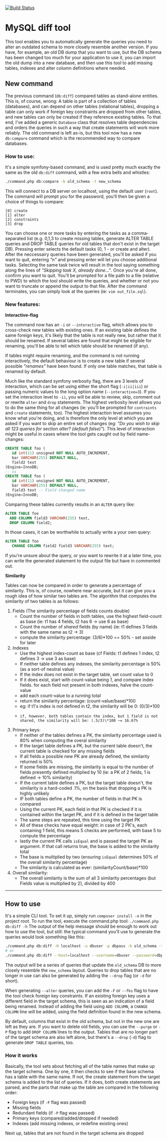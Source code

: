 [![Build Status](https://travis-ci.org/EVODelavega/mysql-diff.svg?branch=master)](https://travis-ci.org/EVODelavega/mysql-diff)

# MySQL diff tool

This tool enables you to automatically generate the queries you need to alter an outdated schema to more closely resemble another version.
If you have, for example, an old DB dump that you want to use, but the DB schema has been changed too much for your application to use it, you can import the old dump into a new database, and then use this tool to add missing tables, indexes and alter column definitions where needed.

## New command

The previous command (`db:diff`) compared tables as stand-alone entities. This is, of course, wrong: A table is part of a collection of tables (databases), and can depend on other tables (relational tables), dropping a table can only work if foreign key constraints are dropped from other tables, and new tables can only be created if they reference existing tables.
To that end, I've added a generic `Database` class that resolves table dependencies and orders the queries in such a way that create statements will work more reliably.
The old command is left as-is, but this tool now has a new `db:compare` command which is the recommended way to compare databases.

### How to use:

It's a simple symfony-based command, and is used pretty much exactly the same as the old `db:diff` command, with a few extra bells and whistles:

```bash
./command.php db:compare -b old_schema -t new_schema
```

This will connect to a DB server on localhost, using the default user (`root`). The command will prompt you for the password, you'll then be given a choice of things to compare:

```
[0] create
[1] alter
[2] constraints
[3] drop
```

You can choose one or more tasks by entering the tasks as a comma-separated list (e.g. 0,1,3 to create missing tables, generate ALTER TABLE queries and DROP TABLE queries for old tables that don't exist in the target DB). Pressing enter selects the default tasks (0, 1 - or create and alter).
After the neccessairy queries have been generated, you'll be asked if you want to quit, entering _"n"_ and pressing enter will let you choose additional tasks. Selecting the same task twice will result in the tool saying something along the lines of _"Skipping task X, already done..."_.
Once you're all done, confirm you want to quit. You'll be prompted for a file path to a file (relative to PWD) to which the tool should write the queries, and whether or not you want to truncate or append the output to that file. After the command terminates, you can simply look at the queries (ie: `vim out_file.sql`).

### New features:

**Interactive-flag**

The command now has an `-i` or `--interactive` flag, which allows you to cross-check new tables with existing ones. If an existing table defines the same foreign keys, it's likely that the table is not really new, but rather that it should be renamed. If several tables are found that might be eligible for renaming, you'll be able to tell which table should be renamed (if any).

If tables might require renaming, and the command is not running interactively, the default behaviour is to create a new table if several possible _"renames"_ have been found. If only one table matches, that table is renamed by default.

Much like the standard symfony verbosity flag, there are 3 levels of interaction, which can be set using either the short flag (`-i|ii|iii`) or passing numeric values to the long option name (`--interactive=3`). If you set the interaction level to `-ii`, you will be able to review, skip, comment out or rewrite `alter` and `drop` statements. The highest verbosity level allows you to do the same thing for all changes (ie: you'll be prompted for `contraints` and `create` statements, too). The highest interaction level assumes you know what you're doing, and is therefore the only level at which you are asked if you want to skip an entire set of changes (eg: _"Do you wish to skip all 123 queries for section alter? (default false)"_). This level of interaction might be useful in cases where the tool gets caught out by field name-changes:

```SQL
CREATE TABLE foo (
   id int(11) unsigned NOT NULL AUTO_INCREMENT,
   bar VARCHAR(255) DEFAULT NULL,
   field2 text
)Engine=InnoDB;
-- vs
CREATE TABLE foo (
   id int(11) unsigned NOT NULL AUTO_INCREMENT,
   bar VARCHAR(255) DEFAULT NULL,
   field3 text -- Field changed name
)Engine=InnoDB;
```

Comparing these tables currently results in an `ALTER` query like:

```SQL
ALTER TABLE foo
  ADD COLUMN field3 VARCHAR(255) text,
  DROP COLUMN field2;
```

In those cases, it can be worthwhile to actually write a your own query:

```SQL
ALTER TABLE foo
   CHANGE COLUMN field2 field3 VARCHAR(255) text;
```

If you're unsure about the query, or you want to rewrite it at a later time, you can write the generated statement to the output file but have in commented out.

**Similarity**

Tables can now be compared in order to generate a percentage of similarity. This is, of course, nowhere near accurate, but it can give you a rough idea of how similar two tables are. The algorithm that computes the similarity of two tables is as follows:

1. Fields (The similarity percentage of fields counts double)
    - Count the number of fields in both tables, use the highest field-count as base (ie: t1 has 4 fields, t2 has 6 -> use 6 as base)
    - Count the number of _shared_ fields (by name) (ie: t1 defines 3 fields with the same name as t2 -> 3)
    - compute the similarity percentage: (3/6)\*100 == 50% - set asside for later
2. Indexes
    - Use the highest index-count as base (cf Fields: t1 defines 1 index, t2 defines 3 -> use 3 as base)
    - If neither table defines any indexes, the similarity percentage is 50% (as a sort-of neutral value)
    - If the index does not exist in the target table, set count value to 0
    - If it does exist, start with count-value being _1_, and compare index fields. for each field not present in both indexes, halve the count-value
    - add each count-value to a running total
    - return the similarity percentage: (count-value/base)\*100
    - eg: if t1's index is not defined in t2, the similarity will be 0: (0/3)\*100
    -     if, however, both tables contain the index, but 1 field is not shared, the similarity will be: (.5/3)\*100 ~= 16.67%
3. Primary keys:
    - If neither of the tables defines a PK, the similarity percentage used is 80% when computing the overal similarity
    - If the target table defines a PK, but the current table doesn't, the current table is checked for any missing fields
    - If all fields a possible new PK are already defined, the similarity returned is 50%
    - If some fields are missing, the similarity is equal to the number of fields presently defined multiplied by 10 (ie: a PK of 2 fields, 1 is defined -> 10% similarity)
    - If the current table defines a PK, but the target table doesn't, the similarity is a hard-coded .1%, on the basis that dropping a PK is highly unlikely
    - IF both tables define a PK, the number of fields in that PK is compared
    - Using the current PK, each field in that PK is checked if it is contained within the target PK, and if it is defined in the target table
    - The same steps are repeated, this time using the target PK
    - All of these checks have equal weight: in case of 2 PK's, each containing 1 field, this means 5 checks are performed, with base 5 to compute the percentage
    - lastly the current PK calls `isEqual` and is passed the target PK as argument. If that call returns true, the base is added to the similarity total
    - The base is multiplied by two (ensuring `isEqual` determines 50% of the overall similarity percentage)
    - The similarity is calculated as ever: (similarityCount/base)\*100
4. Overall similarity:
    - The overall similarity is the sum of all 3 similarity percentages (but Fields value is multiplied by 2), divided by 400

-----

## How to use

It's a simple CLI tool. To set it up, simply run `composer install -o` in the project root. To run the tool, execute the command.php tool: `./command.php db:diff -h`
The output of the help message should be enough to work out how to use the tool, but still: the typical command you'll use to generate the queries would look something like this:

```bash
./command.php db:diff -H localhost -u dbuser -p dbpass -b old_schema -t new_schema -c -a
# or
./command.php db:diff --host=localhost --username=dbuser --password=dbpass --base=old_schema --target=new_schema --alter --create
```

The output will be a series of queries that update the `old_schema` DB to more closely resemble the `new_schema` layout. Queries to drop tables that are no longer in use can also be generated by adding the `--drop` flag (or `-d` for short).

When generating `--alter` queries, you can add the `-F` or `--fks` flag to have the tool check foreign key constraints. If an existing foreign key uses a different field in the target schema, this is seen as an indication of a field being renamed. Instead of adding the field using `ADD COLUMN`, a `CHANGE COLUMN` line will be added, using the field definition found in the new schema.

By default, columns that exist in the old schema, but not in the new one are left as they are. If you want to delete old fields, you can use the `--purge` or `-P` flag to add `DROP COLUMN` lines to the output.
Tables that are no longer part of the target schema are also left alone, but there's a `--drop` (`-d`) flag to generate `DROP TABLE` queries, too.

### How it works

Basically, the tool sets about fetching all of the table names that make up the target schema. One by one, it then checks to see if the base schema has a table with the same name. If not, the create statement from the target schema is added to the list of queries. If it does, both create statements are parsed, and the parts that make up the table are compared in the following order:

- Foreign keys (if `-F` flag was passed)
- Missing fields
- Redundant fields (if `-P` flag was passed)
- Primary keys (compared/added/dropped if needed)
- Indexes (add missing indexes, or redefine existing ones)

Next up, tables that are not found in the target schema are dropped


